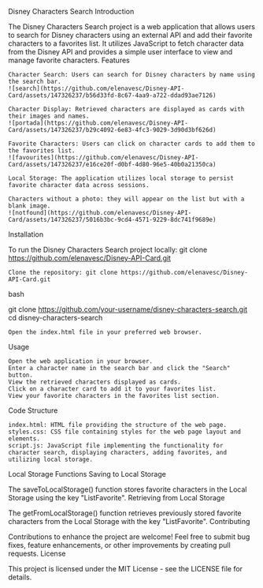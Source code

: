 Disney Characters Search
Introduction

The Disney Characters Search project is a web application that allows users to search for Disney characters using an external API and add their favorite characters to a favorites list. It utilizes JavaScript to fetch character data from the Disney API and provides a simple user interface to view and manage favorite characters.
Features

    Character Search: Users can search for Disney characters by name using the search bar.
    ![search](https://github.com/elenavesc/Disney-API-Card/assets/147326237/b56d33fd-8c67-4aa9-a722-ddad93ae7126)

    Character Display: Retrieved characters are displayed as cards with their images and names.
    ![portada](https://github.com/elenavesc/Disney-API-Card/assets/147326237/b29c4092-6e83-4fc3-9029-3d90d3bf626d)

    Favorite Characters: Users can click on character cards to add them to the favorites list.
    ![favourites](https://github.com/elenavesc/Disney-API-Card/assets/147326237/e16ce20f-d0bf-4d80-96e5-40b0a21350ca)

    Local Storage: The application utilizes local storage to persist favorite character data across sessions.

    Characters without a photo: they will appear on the list but with a blank image.
    ![notfound](https://github.com/elenavesc/Disney-API-Card/assets/147326237/5016b3bc-9cd4-4571-9229-8dc741f9689e)

Installation

To run the Disney Characters Search project locally: git clone https://github.com/elenavesc/Disney-API-Card.git

    Clone the repository: git clone https://github.com/elenavesc/Disney-API-Card.git

bash

git clone https://github.com/your-username/disney-characters-search.git
cd disney-characters-search

    Open the index.html file in your preferred web browser.

Usage

    Open the web application in your browser.
    Enter a character name in the search bar and click the "Search" button.
    View the retrieved characters displayed as cards.
    Click on a character card to add it to your favorites list.
    View your favorite characters in the favorites list section.

Code Structure

    index.html: HTML file providing the structure of the web page.
    styles.css: CSS file containing styles for the web page layout and elements.
    script.js: JavaScript file implementing the functionality for character search, displaying characters, adding favorites, and utilizing local storage.

Local Storage Functions
Saving to Local Storage

The saveToLocalStorage() function stores favorite characters in the Local Storage using the key "ListFavorite".
Retrieving from Local Storage

The getFromLocalStorage() function retrieves previously stored favorite characters from the Local Storage with the key "ListFavorite".
Contributing

Contributions to enhance the project are welcome! Feel free to submit bug fixes, feature enhancements, or other improvements by creating pull requests.
License

This project is licensed under the MIT License - see the LICENSE file for details.
